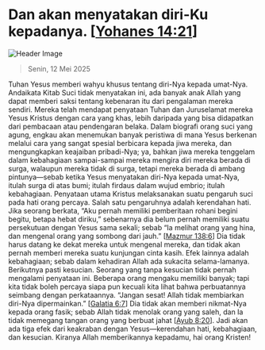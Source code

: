 
# Dan akan menyatakan diri-Ku kepadanya. [[Yohanes 14:21](http://alkitab.sabda.org/?Yohanes%2014:21)]

![Header Image](https://alkitab.app/slice/sunrise.jpg)

> Senin, 12 Mei 2025

Tuhan Yesus memberi wahyu khusus tentang diri-Nya kepada umat-Nya. Andaikata Kitab Suci tidak menyatakan ini, ada banyak anak Allah yang dapat memberi saksi tentang kebenaran itu dari pengalaman mereka sendiri. Mereka telah mendapat penyataan Tuhan dan Juruselamat mereka Yesus Kristus dengan cara yang khas, lebih daripada yang bisa didapatkan dari pembacaan atau pendengaran belaka. Dalam biografi orang suci yang agung, engkau akan menemukan banyak peristiwa di mana Yesus berkenan melalui cara yang sangat spesial berbicara kepada jiwa mereka, dan mengungkapkan keajaiban pribadi-Nya; ya, bahkan jiwa mereka tenggelam dalam kebahagiaan sampai-sampai mereka mengira diri mereka berada di surga, walaupun mereka tidak di surga, tetapi mereka berada di ambang pintunya—sebab ketika Yesus menyatakan diri-Nya kepada umat-Nya, itulah surga di atas bumi; itulah firdaus dalam wujud embrio; itulah kebahagiaan. Penyataan utama Kristus melaksanakan suatu pengaruh suci pada hati orang percaya. Salah satu pengaruhnya adalah kerendahan hati. Jika seorang berkata, “Aku pernah memiliki pemberitaan rohani begini begitu, betapa hebat diriku,” sebenarnya dia belum pernah memiliki suatu persekutuan dengan Yesus sama sekali; sebab “Ia melihat orang yang hina, dan mengenal orang yang sombong dari jauh.” [[Mazmur 138:6](http://alkitab.sabda.org/?Mazmur%20138:6)] Dia tidak harus datang ke dekat mereka untuk mengenal mereka, dan tidak akan pernah memberi mereka suatu kunjungan cinta kasih. Efek lainnya adalah kebahagiaan; sebab dalam kehadiran Allah ada sukacita selama-lamanya. Berikutnya pasti kesucian. Seorang yang tanpa kesucian tidak pernah mengalami penyataan ini. Beberapa orang mengaku memiliki banyak; tapi kita tidak boleh percaya siapa pun kecuali kita lihat bahwa perbuatannya seimbang dengan perkataannya. “Jangan sesat! Allah tidak membiarkan diri-Nya dipermainkan.” [[Galatia 6:7](http://alkitab.sabda.org/?Galatia%206:7)] Dia tidak akan memberi nikmat-Nya kepada orang fasik; sebab Allah tidak menolak orang yang saleh, dan Ia tidak memegang tangan orang yang berbuat jahat [[Ayub 8:20](http://alkitab.sabda.org/?Ayub%208:20)]. Jadi akan ada tiga efek dari keakraban dengan Yesus—kerendahan hati, kebahagiaan, dan kesucian. Kiranya Allah memberikannya kepadamu, hai orang Kristen!
    